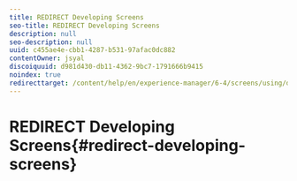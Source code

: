 ```yaml
---
title: REDIRECT Developing Screens
seo-title: REDIRECT Developing Screens
description: null
seo-description: null
uuid: c455ae4e-cbb1-4287-b531-97afac0dc882
contentOwner: jsyal
discoiquuid: d981d430-db11-4362-9bc7-1791666b9415
noindex: true
redirecttarget: /content/help/en/experience-manager/6-4/screens/using/developing-screens
---
```


# REDIRECT Developing Screens{#redirect-developing-screens}

